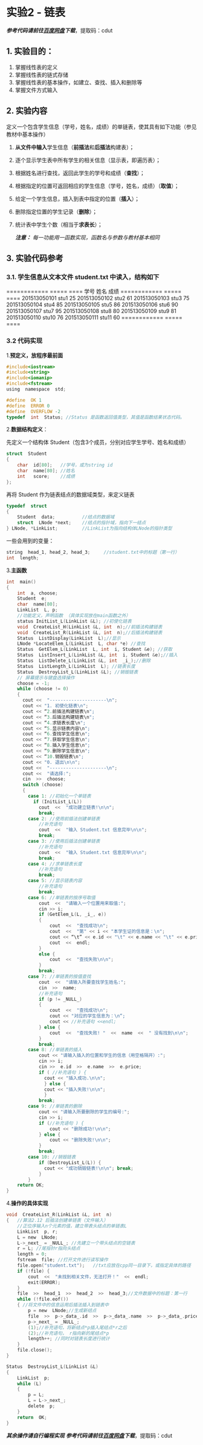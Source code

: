 # 实验2 - 链表
***参考代码请前往[百度网盘](https://pan.baidu.com/s/1g08HbNCDah6fekjcs1cHjA)下载***，提取码：cdut
## 1. 实验目的：
 1. 掌握线性表的定义
 2. 掌握线性表的链式存储
 3. 掌握线性表的基本操作，如建立、查找、插入和删除等
 4. 掌握文件方式输入
## 2. 实验内容
定义一个包含学生信息（学号，姓名，成绩）的单链表，使其具有如下功能（参见教材中基本操作）

1. **从文件中输入**学生信息（**前插法**和**后插法**构建表）；

2. 逐个显示学生表中所有学生的相关信息（显示表，即遍历表）；

3. 根据姓名进行查找，返回此学生的学号和成绩（**查找**）；

4. 根据指定的位置可返回相应的学生信息（学号，姓名，成绩）（**取值**）；

5. 给定一个学生信息，插入到表中指定的位置（**插入**）；

6. 删除指定位置的学生记录（**删除**）；

7. 统计表中学生个数（相当于**求表长**）；

   ***注意：*** *每一功能用一函数实现，函数名与参数与教材基本相同*

## 3. 实验代码参考
### 3.1. 学生信息从文本文件 student.txt 中读入，结构如下

============ ===== ====
学号         姓名  成绩
============ ===== ====
201513050101 stu1  25
201513050102 stu2  61
201513050103 stu3  75
201513050104 stu4  85
201513050105 stu5  86
201513050106 stu6  90
201513050107 stu7  95
201513050108 stu8  80
201513050109 stu9  81
201513050110 stu10 76
201513050111 stu11 60
============ ===== ====

### 3.2 代码实现
1.**预定义，放程序最前面**

```c
#include<iostream>
#include<string>
#include<iomanip>
#include<fstream>
using  namespace  std;

#define  OK 1
#define  ERROR 0
#define  OVERFLOW -2
typedef  int  Status; //Status 是函数返回值类型，其值是函数结果状态代码。
```
2.**数据结构定义**：

先定义一个结构体 Student（包含3个成员，分别对应学生学号、姓名和成绩）
```c
struct  Student
{
	char  id[80];	//学号，或为string id
	char  name[80];	//姓名
	int   score;	//成绩
};
```
再将 Student 作为链表结点的数据域类型，来定义链表
```c
typedef  struct 
{
	Student  data; 			//结点的数据域
	struct  LNode *next; 	//结点的指针域，指向下一结点
} LNode, *LinkList; 		//LinkList为指向结构体LNode的指针类型
```
一些会用到的变量：
```c
string  head_1, head_2, head_3;		//student.txt中的标题（第一行）
int  length;
```

3.**主函数**

```c
int  main()
{
	int  a, choose;
	Student  e;
	char  name[80];
	LinkList  L, p;
	//功能定义，声明函数 （具体实现放在main函数之外）
	status InitList_L(LinkList &L);	//初使化链表
	void  CreateList_H(LinkList &L, int  n);//前插法构建链表
	void  CreateList_R(LinkList &L, int  n);//后插法构建链表
	Status  ListDisplay(LinkList  L);//显示
	LNode *LocateElem_L(LinkList  L, char *e) //查找
	Status  GetElem_L(LinkList  L, int  i, Student &e); //获取
	Status  ListInsert_L(LinkList &L, int  i, Student &e);//插入
	Status  ListDelete_L(LinkList &L, int  _i_);//删除
	Status  ListLength_L(LinkList  L); //链表长度
	Status  DestroyList_L(LinkList &L); //销毁链表
	// 屏幕提示与键盘选择操作
	choose = -1;
	while (choose != 0)
	{
	  cout <<  "---------------------\n";
	  cout << "1. 初使化链表\n";
	  cout << “2.前插法构建链表\n";
	  cout << “3.后插法构建链表\n";
	  cout << “4.求链表长度\n";
	  cout << “5.显示链表内容\n";
	  cout << “6.查找学生信息\n";
	  cout << “7.获取学生信息\n";
	  cout << “8.插入学生信息\n";
	  cout << “9.删除学生信息\n";
	  cout << “10.销毁链表\n";
	  cout << "0. 退出\n\n";
	  cout <<  "---------------------\n";
	  cout <<  "请选择:";
	  cin  >>  choose;
	  switch (choose)
	  {
	    case 1: //初始化一个单链表
		  if (InitList_L(L))
			cout  <<  "成功建立链表!\n\n";
			break;
		case 2: //使用前插法创建单链表
			//补充语句
		    cout  <<  "输入 Student.txt 信息完毕\n\n";
			break;
		case 3: //使用后插法创建单链表
			//补充语句
			cout  <<  "输入 Student.txt 信息完毕\n\n";
			break;
		case 4: //求单链表长度
			//补充语句
			break;
		case 5: //显示链表内容
			//补充语句
			break;
		case 6: //单链表的按序号取值
			cout  <<  "请输入一个位置用来取值:";
			cin >> i;
			if (GetElem_L(L, _i_, e))
			{
				cout  <<  "查找成功\n";
				cout  <<  "第" << i << "本学生证的信息是：\n";
				cout << “\t” << e.id << "\t" << e.name << "\t" << e.price << endl;
				cout  <<  endl;
			}
			else {
				cout  <<  "查找失败\n\n";
			}
			break;
		case 7: //单链表的按值查找
			cout  <<  "请输入所要查找学生姓名:";
			cin  >>  name;
			//补充语句
			if (p != _NULL_)
			{
				cout  <<  "查找成功\n";
				cout << "对应的学生信息为：\n“;
				cout << //补充语句 <<endl;
			} else {
				cout  <<  "查找失败! "  <<  name  <<  " 没有找到\n\n";
			}
			break;
	    case 8: //单链表的插入
			cout << "请输入插入的位置和学生的信息（用空格隔开）:";
			cin >> i;
			cin >>  e.id  >>  e.name  >>  e.price;
			if ( //补充语句 ) {
			  cout << "插入成功.\n\n";
			  } else { 
			  cout << "插入失败!\n\n";
			  }
			break;
		case 9: //单链表的删除
			cout << "请输入所要删除的学生的编号:";
			cin >> i;
			if (//补充语句 ) {
				cout << "删除成功!\n\n";
			} else {
				cout << "删除失败!\n\n";
			}
			break;
		case 10: //销毁链表
			if (DestroyList_L(L)) {
			  cout << "成功销毁链表!\n\n"; break;
			}
		}
	return OK;
}
```
4.**操作的具体实现**

```c
void  CreateList_R(LinkList &L, int  n)
{ 	//算法2.12 后插法创建单链表（文件输入）
	//正位序输入n个元素的值，建立带表头结点的单链表L
	LinkList  p, r;
	L = new  LNode;
	L->_next_ = _NULL_; //先建立一个带头结点的空链表
	r = L; //尾指针r指向头结点
	length = 0;
	fstream  file; //打开文件进行读写操作
	file.open("student.txt");   //txt应放在cpp同一目录下，或指定具体的路径
	if (!file) {
		cout  <<  "未找到相关文件，无法打开！"  <<  endl;
		exit(ERROR);
	}
	file  >>  head_1  >>  head_2  >>  head_3;//文件数据中的标题：第一行
	while (!file.eof())
	{ //将文件中的信息运用后插法插入到链表中
		p = new  LNode;//生成新结点
		file  >>  p->_data_.id  >>  p->_data_.name  >>  p->_data_.price;//输入元素值赋给新结点*p的数据域
		p->_next_ = _NULL_;
		(1);//补充语句，将新结点*p插入尾结点*r之后
		(2);//补充语句， r指向新的尾结点*p
		length++; //同时对链表长度进行统计
	}
	file.close();
}

Status  DestroyList_L(LinkList &L)
{
	LinkList  p;
	while (L)
	{
		p = L;
		L = L->_next_;
		delete  p;
	}
	return  OK;
}
```
***其余操作请自行编程实现***
***参考代码请前往[百度网盘](https://pan.baidu.com/s/1g08HbNCDah6fekjcs1cHjA)下载***，提取码：cdut
